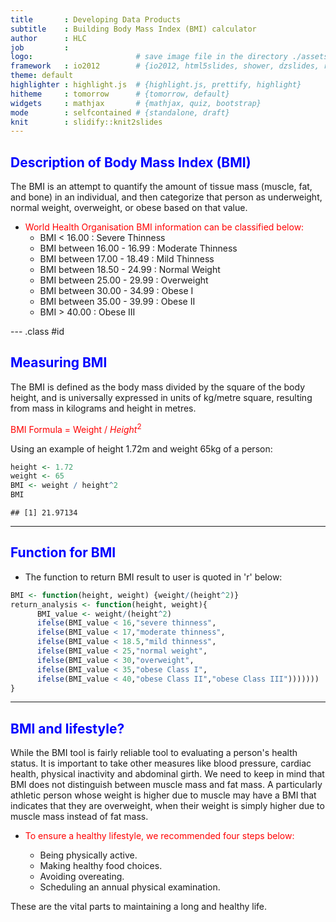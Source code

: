 ```yaml
---
title       : Developing Data Products
subtitle    : Building Body Mass Index (BMI) calculator
author      : HLC
job         :  
logo:                       # save image file in the directory ./assets/img
framework   : io2012        # {io2012, html5slides, shower, dzslides, revealjs, ...}
theme: default
highlighter : highlight.js  # {highlight.js, prettify, highlight}
hitheme     : tomorrow      # {tomorrow, default}
widgets     : mathjax       # {mathjax, quiz, bootstrap}
mode        : selfcontained # {standalone, draft}
knit        : slidify::knit2slides
---
```



## <span style="color:blue">Description of Body Mass Index (BMI)</span>

The BMI is an attempt to quantify the amount of tissue mass (muscle, fat, and bone) in an individual, and then categorize that person as underweight, normal weight, overweight, or obese based on that value. 

- <span style="color:red"> World Health Organisation BMI information can be classified below:</span>
    +  BMI < 16.00                 :   Severe Thinness
    +  BMI between 16.00 - 16.99   :   Moderate Thinness
    +  BMI between 17.00 - 18.49   :   Mild Thinness
    +  BMI between 18.50 - 24.99   :   Normal Weight
    +  BMI between 25.00 - 29.99   :   Overweight
    +  BMI between 30.00 - 34.99   :   Obese I
    +  BMI between 35.00 - 39.99   :   Obese II
    +  BMI > 40.00                 :   Obese III

--- .class #id 

## <span style="color:blue">Measuring BMI</span>

The BMI is defined as the body mass divided by the square of the body height, and is universally expressed in units of kg/metre square, resulting from mass in kilograms and height in metres.

<span style="color:red">BMI Formula = Weight / $Height^2$</span>

Using an example of height 1.72m and weight 65kg of a person:

```r
height <- 1.72
weight <- 65
BMI <- weight / height^2
BMI
```

```
## [1] 21.97134
```


---

## <span style="color:blue">Function for BMI</span>

- The function to return BMI result to user is quoted in 'r' below:

```r
BMI <- function(height, weight) {weight/(height^2)}
return_analysis <- function(height, weight){
      BMI_value <- weight/(height^2)
      ifelse(BMI_value < 16,"severe thinness",
      ifelse(BMI_value < 17,"moderate thinness",
      ifelse(BMI_value < 18.5,"mild thinness",
      ifelse(BMI_value < 25,"normal weight",
      ifelse(BMI_value < 30,"overweight",
      ifelse(BMI_value < 35,"obese Class I",
      ifelse(BMI_value < 40,"obese Class II","obese Class III")))))))
}
```

---

## <span style="color:blue">BMI and lifestyle?</span>

While the BMI tool is fairly reliable tool to evaluating a person's health status. It is important to take other measures like blood pressure, cardiac health, physical inactivity and abdominal girth. We need to keep in mind that BMI does not distinguish between muscle mass and fat mass. A particularly athletic person whose weight is higher due to muscle may have a BMI that indicates that they are overweight, when their weight is simply higher due to muscle mass instead of fat mass.

- <span style="color:red">To ensure a healthy lifestyle, we recommended four steps below:</span>

    + Being physically active.
    + Making healthy food choices.
    + Avoiding overeating.
    + Scheduling an annual physical examination.

These are the vital parts to maintaining a long and healthy life.
